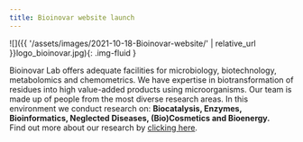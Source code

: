 ```yaml
---
title: Bioinovar website launch
---
```

![]({{ '/assets/images/2021-10-18-Bioinovar-website/' | relative_url }}logo_bioinovar.jpg){: .img-fluid }

Bioinovar Lab offers adequate facilities for microbiology, biotechnology, metabolomics and chemometrics.
We have expertise in biotransformation of residues into high value-added products using microorganisms.
Our team is made up of people from the most diverse research areas. In this environment we conduct research on:
<b>
Biocatalysis, 
Enzymes, 
Bioinformatics, 
Neglected Diseases, 
(Bio)Cosmetics and 
Bioenergy.
</b><br>
Find out more about our research by [clicking here](https://bioinovarlab.github.io/Research/).

